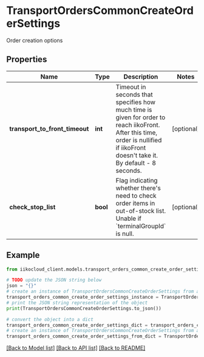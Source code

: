 # TransportOrdersCommonCreateOrderSettings

Order creation options

## Properties

Name | Type | Description | Notes
------------ | ------------- | ------------- | -------------
**transport_to_front_timeout** | **int** | Timeout in seconds that specifies how much time is given for order to reach iikoFront.   After this time, order is nullified if iikoFront doesn&#39;t take it. By default - 8 seconds. | [optional] 
**check_stop_list** | **bool** | Flag indicating whether there&#39;s need to check order items in out-of-stock list.                Unable if &#x60;terminalGroupId&#x60; is null. | [optional] 

## Example

```python
from iikocloud_client.models.transport_orders_common_create_order_settings import TransportOrdersCommonCreateOrderSettings

# TODO update the JSON string below
json = "{}"
# create an instance of TransportOrdersCommonCreateOrderSettings from a JSON string
transport_orders_common_create_order_settings_instance = TransportOrdersCommonCreateOrderSettings.from_json(json)
# print the JSON string representation of the object
print(TransportOrdersCommonCreateOrderSettings.to_json())

# convert the object into a dict
transport_orders_common_create_order_settings_dict = transport_orders_common_create_order_settings_instance.to_dict()
# create an instance of TransportOrdersCommonCreateOrderSettings from a dict
transport_orders_common_create_order_settings_from_dict = TransportOrdersCommonCreateOrderSettings.from_dict(transport_orders_common_create_order_settings_dict)
```
[[Back to Model list]](../README.md#documentation-for-models) [[Back to API list]](../README.md#documentation-for-api-endpoints) [[Back to README]](../README.md)


